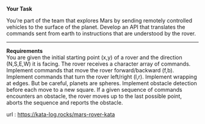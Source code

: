**Your Task** <br/>

You’re part of the team that explores Mars by sending remotely controlled vehicles to the surface of the planet. Develop an API that translates the commands sent from earth to instructions that are understood by the rover.
***********
**Requirements** <br/>
You are given the initial starting point (x,y) of a rover and the direction (N,S,E,W) it is facing.
The rover receives a character array of commands.
Implement commands that move the rover forward/backward (f,b).
Implement commands that turn the rover left/right (l,r).
Implement wrapping at edges. But be careful, planets are spheres.
Implement obstacle detection before each move to a new square. If a given sequence of commands encounters an obstacle, the rover moves up to the last possible point, aborts the sequence and reports the obstacle.

url : https://kata-log.rocks/mars-rover-kata
